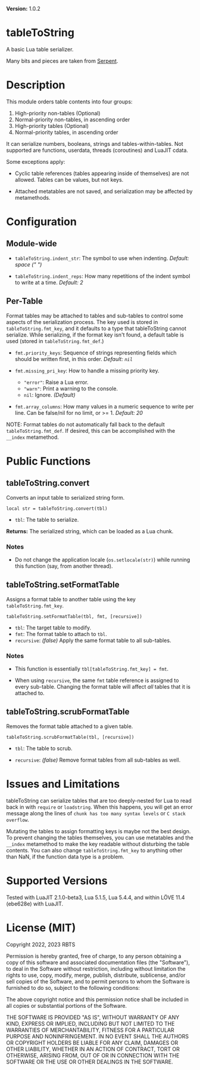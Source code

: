 **Version:** 1.0.2

# tableToString

A basic Lua table serializer.

Many bits and pieces are taken from [Serpent](https://github.com/pkulchenko/serpent).


# Description

This module orders table contents into four groups:

1. High-priority non-tables (Optional)
2. Normal-priority non-tables, in ascending order
3. High-priority tables (Optional)
4. Normal-priority tables, in ascending order

It can serialize numbers, booleans, strings and tables-within-tables. Not supported are functions, userdata, threads (coroutines) and LuaJIT cdata.

Some exceptions apply:

* Cyclic table references (tables appearing inside of themselves) are not allowed. Tables can be values, but not keys.

* Attached metatables are not saved, and serialization may be affected by metamethods.


# Configuration

## Module-wide

* `tableToString.indent_str`: The symbol to use when indenting. *Default: space (" ")*

* `tableToString.indent_reps`: How many repetitions of the indent symbol to write at a time. *Default: 2*


## Per-Table

Format tables may be attached to tables and sub-tables to control some aspects of the serialization process. The key used is stored in `tableToString.fmt_key`, and it defaults to a type that tableToString cannot serialize. While serializing, if the format key isn't found, a default table is used (stored in `tableToString.fmt_def`.)

* `fmt.priority_keys`: Sequence of strings representing fields which should be written first, in this order. *Default: `nil`*

* `fmt.missing_pri_key`: How to handle a missing priority key.
  * `"error"`: Raise a Lua error.
  * `"warn"`: Print a warning to the console.
  * `nil`: Ignore. *(Default)*

* `fmt.array_columns`: How many values in a numeric sequence to write per line. Can be false/nil for no limit, or >= 1. *Default: 20*

NOTE: Format tables do not automatically fall back to the default `tableToString.fmt_def`. If desired, this can be accomplished with the `__index` metamethod.


# Public Functions


## tableToString.convert

Converts an input table to serialized string form.

`local str = tableToString.convert(tbl)`

* `tbl`: The table to serialize.

**Returns:** The serialized string, which can be loaded as a Lua chunk.


### Notes

* Do not change the application locale (`os.setlocale(str)`) while running this function (say, from another thread).


## tableToString.setFormatTable

Assigns a format table to another table using the key `tableToString.fmt_key`.

`tableToString.setFormatTable(tbl, fmt, [recursive])`

* `tbl`: The target table to modify.
* `fmt`: The format table to attach to `tbl`.
* `recursive`: *(false)* Apply the same format table to all sub-tables.


### Notes

* This function is essentially `tbl[tableToString.fmt_key] = fmt`.

* When using `recursive`, the same `fmt` table reference is assigned to every sub-table. Changing the format table will affect *all* tables that it is attached to.


## tableToString.scrubFormatTable

Removes the format table attached to a given table.

`tableToString.scrubFormatTable(tbl, [recursive])`

* `tbl`: The table to scrub.

* `recursive`: *(false)* Remove format tables from all sub-tables as well.


# Issues and Limitations

tableToString can serialize tables that are too deeply-nested for Lua to read back in with `require` or `loadstring`. When this happens, you will get an error message along the lines of `chunk has too many syntax levels` or `C stack overflow`.

Mutating the tables to assign formatting keys is maybe not the best design. To prevent changing the tables themselves, you can use metatables and the `__index` metamethod to make the key readable without disturbing the table contents. You can also change `tableToString.fmt_key` to anything other than NaN, if the function data type is a problem.


# Supported Versions

Tested with LuaJIT 2.1.0-beta3, Lua 5.1.5, Lua 5.4.4, and within LÖVE 11.4 (ebe628e) with LuaJIT.


# License (MIT)

Copyright 2022, 2023 RBTS

Permission is hereby granted, free of charge, to any person obtaining a copy of this software and associated documentation files (the "Software"), to deal in the Software without restriction, including without limitation the rights to use, copy, modify, merge, publish, distribute, sublicense, and/or sell copies of the Software, and to permit persons to whom the Software is furnished to do so, subject to the following conditions:

The above copyright notice and this permission notice shall be included in all copies or substantial portions of the Software.

THE SOFTWARE IS PROVIDED "AS IS", WITHOUT WARRANTY OF ANY KIND, EXPRESS OR IMPLIED, INCLUDING BUT NOT LIMITED TO THE WARRANTIES OF MERCHANTABILITY, FITNESS FOR A PARTICULAR PURPOSE AND NONINFRINGEMENT. IN NO EVENT SHALL THE AUTHORS OR COPYRIGHT HOLDERS BE LIABLE FOR ANY CLAIM, DAMAGES OR OTHER LIABILITY, WHETHER IN AN ACTION OF CONTRACT, TORT OR OTHERWISE, ARISING FROM, OUT OF OR IN CONNECTION WITH THE SOFTWARE OR THE USE OR OTHER DEALINGS IN THE SOFTWARE.
